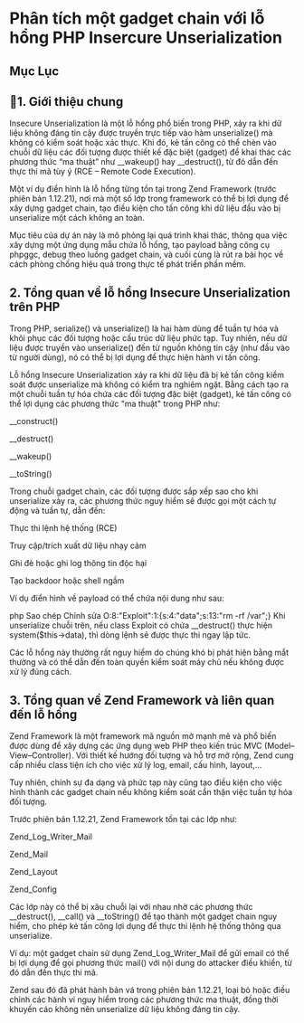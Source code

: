 # Phân tích một gadget chain với lỗ hổng PHP Insercure Unserialization
## Mục Lục
## 🧠1. Giới thiệu chung
Insecure Unserialization là một lỗ hổng phổ biến trong PHP, xảy ra khi dữ liệu không đáng tin cậy được truyền trực tiếp vào hàm unserialize() mà không có kiểm soát hoặc xác thực. Khi đó, kẻ tấn công có thể chèn vào chuỗi dữ liệu các đối tượng được thiết kế đặc biệt (gadget) để khai thác các phương thức “ma thuật” như __wakeup() hay __destruct(), từ đó dẫn đến thực thi mã tùy ý (RCE – Remote Code Execution).

Một ví dụ điển hình là lỗ hổng từng tồn tại trong Zend Framework (trước phiên bản 1.12.21), nơi mà một số lớp trong framework có thể bị lợi dụng để xây dựng gadget chain, tạo điều kiện cho tấn công khi dữ liệu đầu vào bị unserialize một cách không an toàn.

Mục tiêu của dự án này là mô phỏng lại quá trình khai thác, thông qua việc xây dựng một ứng dụng mẫu chứa lỗ hổng, tạo payload bằng công cụ phpggc, debug theo luồng gadget chain, và cuối cùng là rút ra bài học về cách phòng chống hiệu quả trong thực tế phát triển phần mềm.
## 2. Tổng quan về lỗ hổng Insecure Unserialization trên PHP
Trong PHP, serialize() và unserialize() là hai hàm dùng để tuần tự hóa và khôi phục các đối tượng hoặc cấu trúc dữ liệu phức tạp. Tuy nhiên, nếu dữ liệu được truyền vào unserialize() đến từ nguồn không tin cậy (như đầu vào từ người dùng), nó có thể bị lợi dụng để thực hiện hành vi tấn công.

Lỗ hổng Insecure Unserialization xảy ra khi dữ liệu đã bị kẻ tấn công kiểm soát được unserialize mà không có kiểm tra nghiêm ngặt. Bằng cách tạo ra một chuỗi tuần tự hóa chứa các đối tượng đặc biệt (gadget), kẻ tấn công có thể lợi dụng các phương thức "ma thuật" trong PHP như:

__construct()

__destruct()

__wakeup()

__toString()

Trong chuỗi gadget chain, các đối tượng được sắp xếp sao cho khi unserialize xảy ra, các phương thức nguy hiểm sẽ được gọi một cách tự động và tuần tự, dẫn đến:

Thực thi lệnh hệ thống (RCE)

Truy cập/trích xuất dữ liệu nhạy cảm

Ghi đè hoặc ghi log thông tin độc hại

Tạo backdoor hoặc shell ngầm

Ví dụ điển hình về payload có thể chứa nội dung như sau:

php
Sao chép
Chỉnh sửa
O:8:"Exploit":1:{s:4:"data";s:13:"rm -rf /var";}
Khi unserialize chuỗi trên, nếu class Exploit có chứa __destruct() thực hiện system($this->data), thì dòng lệnh sẽ được thực thi ngay lập tức.

Các lỗ hổng này thường rất nguy hiểm do chúng khó bị phát hiện bằng mắt thường và có thể dẫn đến toàn quyền kiểm soát máy chủ nếu không được xử lý đúng cách.

## 3. Tổng quan về Zend Framework và liên quan đến lỗ hổng
Zend Framework là một framework mã nguồn mở mạnh mẽ và phổ biến được dùng để xây dựng các ứng dụng web PHP theo kiến trúc MVC (Model–View–Controller). Với thiết kế hướng đối tượng và hỗ trợ mở rộng, Zend cung cấp nhiều class tiện ích cho việc xử lý log, email, cấu hình, layout,...

Tuy nhiên, chính sự đa dạng và phức tạp này cũng tạo điều kiện cho việc hình thành các gadget chain nếu không kiểm soát cẩn thận việc tuần tự hóa đối tượng.

Trước phiên bản 1.12.21, Zend Framework tồn tại các lớp như:

Zend_Log_Writer_Mail

Zend_Mail

Zend_Layout

Zend_Config

Các lớp này có thể bị xâu chuỗi lại với nhau nhờ các phương thức __destruct(), __call() và __toString() để tạo thành một gadget chain nguy hiểm, cho phép kẻ tấn công lợi dụng để thực thi lệnh hệ thống thông qua unserialize.

Ví dụ: một gadget chain sử dụng Zend_Log_Writer_Mail để gửi email có thể bị lợi dụng để gọi phương thức mail() với nội dung do attacker điều khiển, từ đó dẫn đến thực thi mã.

Zend sau đó đã phát hành bản vá trong phiên bản 1.12.21, loại bỏ hoặc điều chỉnh các hành vi nguy hiểm trong các phương thức ma thuật, đồng thời khuyến cáo không nên unserialize dữ liệu không đáng tin cậy.
